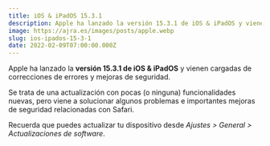 ```yaml
---
title: iOS & iPadOS 15.3.1
description: Apple ha lanzado la versión 15.3.1 de iOS & iPadOS y vienen cargadas de correcciones de errores y mejoras de seguridad.
image: https://ajra.es/images/posts/apple.webp
slug: ios-ipados-15-3-1
date: 2022-02-09T07:00:00.000Z
---
```


Apple ha lanzado la **versión 15.3.1 de iOS & iPadOS** y vienen cargadas de correcciones de errores y mejoras de seguridad.

Se trata de una actualización con pocas (o ninguna) funcionalidades nuevas, pero viene a solucionar algunos problemas e importantes mejoras de seguridad relacionadas con Safari.

Recuerda que puedes actualizar tu dispositivo desde *Ajustes > General > Actualizaciones de software*.
